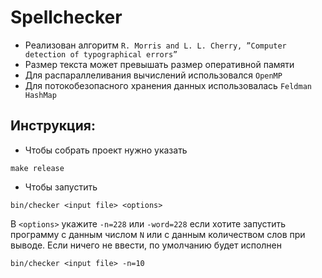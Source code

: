 # Spellchecker

- Реализован алгоритм `R. Morris and L. L. Cherry, ”Computer detection of typographical errors”`
- Размер текста может превышать размер оперативной памяти
- Для распараллеливания вычислений использовался `OpenMP`
- Для потокобезопасного хранения данных использовалась `Feldman HashMap`

## Инструкция:

- Чтобы собрать проект нужно указать

```make release```

- Чтобы запустить

```bin/checker <input file> <options>```

В `<options>` укажите `-n=228` или `-word=228` если хотите запустить программу с данным числом `N` или с данным 
количеством слов при выводе. Если ничего не ввести, по умолчанию будет исполнен 

```bin/checker <input file> -n=10```
